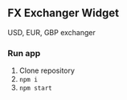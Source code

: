 ## FX Exchanger Widget
USD, EUR, GBP exchanger

### Run app
1. Clone repository
2. `npm i`
3. `npm start`
